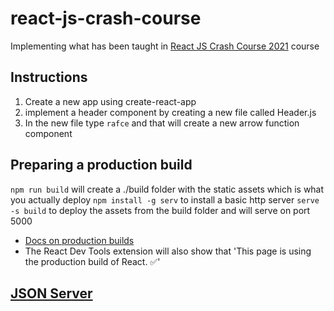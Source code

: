 # react-js-crash-course
Implementing what has been taught in [React JS Crash Course 2021](https://www.youtube.com/watch?v=w7ejDZ8SWv8) course

## Instructions

1. Create a new app using create-react-app
2. implement a header component by creating a new file called Header.js
3. In the new file type `rafce` and that will create a new arrow function component

## Preparing a production build

`npm run build` will create a ./build folder with the static assets which is what you actually deploy
`npm install -g serv` to install a basic http server
`serve -s build` to deploy the assets from the build folder and will serve on port 5000
* [Docs on production builds](https://create-react-app.dev/docs/deployment/)
* The React Dev Tools extension will also show that 'This page is using the production build of React. ✅'

## [JSON Server](https://github.com/typicode/json-server)
